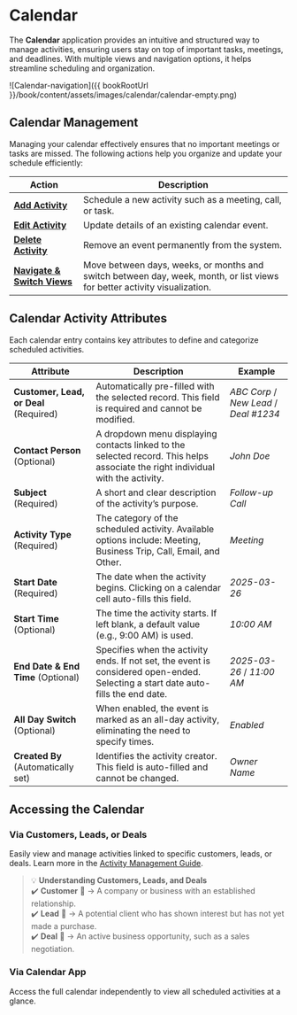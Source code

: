 # Calendar

The **Calendar** application provides an intuitive and structured way to manage activities, ensuring users stay on top of important tasks, meetings, and deadlines. With multiple views and navigation options, it helps streamline scheduling and organization.

![Calendar-navigation]({{ bookRootUrl }}/book/content/assets/images/calendar/calendar-empty.png)

## Calendar Management

Managing your calendar effectively ensures that no important meetings or tasks are missed. The following actions help you organize and update your schedule efficiently:

| Action | Description |
|--------------------------|----------------------------------------------------------------|
| **[Add Activity](calendar/add-activity)** | Schedule a new activity such as a meeting, call, or task. |
| **[Edit Activity](calendar/edit-activity)** | Update details of an existing calendar event. |
| **[Delete Activity](calendar/delete-activity)** | Remove an event permanently from the system. |
| **[Navigate & Switch Views](calendar/navigate-views)** | Move between days, weeks, or months and switch between day, week, month, or list views for better activity visualization. |

## Calendar Activity Attributes  

Each calendar entry contains key attributes to define and categorize scheduled activities.

| Attribute               | Description                                                                                   | Example          |
|-------------------------|-----------------------------------------------------------------------------------------------|------------------|
| **Customer, Lead, or Deal** (Required) | Automatically pre-filled with the selected record. This field is required and cannot be modified. | *ABC Corp* / *New Lead* / *Deal #1234* |
| **Contact Person** (Optional) | A dropdown menu displaying contacts linked to the selected record. This helps associate the right individual with the activity. | *John Doe* |
| **Subject** (Required) | A short and clear description of the activity’s purpose. | *Follow-up Call* |
| **Activity Type** (Required) | The category of the scheduled activity. Available options include: Meeting, Business Trip, Call, Email, and Other. | *Meeting* |
| **Start Date** (Required) | The date when the activity begins. Clicking on a calendar cell auto-fills this field. | *2025-03-26* |
| **Start Time** (Optional) | The time the activity starts. If left blank, a default value (e.g., 9:00 AM) is used. | *10:00 AM* |
| **End Date & End Time** (Optional) | Specifies when the activity ends. If not set, the event is considered open-ended. Selecting a start date auto-fills the end date. | *2025-03-26* / *11:00 AM* |
| **All Day Switch** (Optional) | When enabled, the event is marked as an all-day activity, eliminating the need to specify times. | *Enabled* |
| **Created By** (Automatically set) | Identifies the activity creator. This field is auto-filled and cannot be changed. | *Owner Name* |

## Accessing the Calendar

### Via Customers, Leads, or Deals

Easily view and manage activities linked to specific customers, leads, or deals. Learn more in the [Activity Management Guide](calendar/add-activity).

> 💡 **Understanding Customers, Leads, and Deals**  
> ✔️ **Customer** 🏢 → A company or business with an established relationship.  
> ✔️ **Lead** 🎯 → A potential client who has shown interest but has not yet made a purchase.  
> ✔️ **Deal** 💼 → An active business opportunity, such as a sales negotiation.

### Via Calendar App

Access the full calendar independently to view all scheduled activities at a glance.
